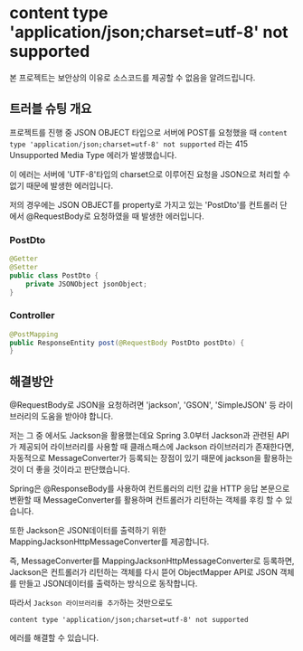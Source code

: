 # content type 'application/json;charset=utf-8' not supported

본 프로젝트는 보안상의 이유로 소스코드를 제공할 수 없음을 알려드립니다.

## 트러블 슈팅 개요

프로젝트를 진행 중 JSON OBJECT 타입으로 서버에 POST를 요청했을 때 
```content type 'application/json;charset=utf-8' not supported``` 라는 
415 Unsupported Media Type 에러가 발생했습니다. 

이 에러는 서버에 'UTF-8'타입의 charset으로 이루어진 요청을 JSON으로 처리할 수 없기 
때문에 발생한 에러입니다.

저의 경우에는 JSON OBJECT를 property로 가지고 있는 'PostDto'를 컨트롤러 단에서 
@RequestBody로 요청하였을 때 발생한 에러입니다.

### PostDto
```java
@Getter
@Setter
public class PostDto {
    private JSONObject jsonObject;
}
```

### Controller
```java
@PostMapping
public ResponseEntity post(@RequestBody PostDto postDto) {
}
```

## 해결방안
@RequestBody로 JSON을 요청하려면 'jackson', 'GSON', 'SimpleJSON' 등 라이브러리의 도움을 받아야 합니다.

저는 그 중 에서도 Jackson을 활용했는데요 Spring 3.0부터 Jackson과 관련된 API가 제공되어 라이브러리를 사용할 때
클래스패스에 Jackson 라이브러리가 존재한다면, 자동적으로 MessageConverter가 등록되는 장점이 있기 때문에 
jackson을 활용하는 것이 더 좋을 것이라고 판단했습니다.

Spring은 @ResponseBody를 사용하여 컨트롤러의 리턴 값을 HTTP 응답 본문으로 변환할 때 MessageConverter를 활용하며
컨트롤러가 리턴하는 객체를 후킹 할 수 있습니다.

또한 Jackson은 JSON데이터를 출력하기 위한 MappingJacksonHttpMessageConverter를 제공합니다.

즉, MessageConverter를 MappingJacksonHttpMessageConverter로 등록하면, 
Jackson은 컨트롤러가 리턴하는 객체를 다시 뜯어 ObjectMapper API로 JSON 객체를 만들고 
JSON데이터를 출력하는 방식으로 동작합니다.

따라서 ```Jackson 라이브러리를 추가```하는 것만으로도 

``` 
content type 'application/json;charset=utf-8' not supported 
```
에러를 해결할 수 있습니다.